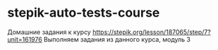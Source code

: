 # stepik-auto-tests-course
Домашние задания к курсу
https://stepik.org/lesson/187065/step/7?unit=161976
Выполняем задания из данного курса, модуль 3
